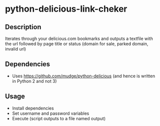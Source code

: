 # python-delicious-link-cheker
## Description
Iterates through your delicious.com bookmarks and outputs a textfile with the url followed by page title or status (domain for sale, parked domain, invalid url)

## Dependencies
- Uses https://github.com/mudge/python-delicious (and hence is written in Python 2 and not 3)

## Usage
- Install dependencies
- Set username and password variables
- Execute (script outputs to a file named output)
